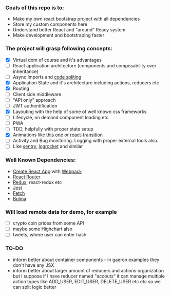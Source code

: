 ### Goals of this repo is to:

- Make my own react bootstrap project with all dependencies
- Store my custom components here
- Understand better React and "around" Reacy system
- Make development and bootstraping faster

### The project will grasp following concepts:

- [x] Virtual dom of course and it's advantages
- [ ] React application architecture (components and composability over inheritance)
- [ ] Async Imports and [code spliting](http://serverless-stack.com/chapters/code-splitting-in-create-react-app.html)
- [x] Application State and it's architecture including actions, reducers etc
- [x] Routing
- [ ] Client side middleware
- [ ] "API only" approach
- [ ] JWT authentification
- [x] Layouting with the help of some of well known css frameworks
- [ ] Lifecycle, on demand component loading etc
- [ ] PWA
- [ ] TDD, helpfully with proper state setup
- [x] Animations like [this one](https://github.com/chenglou/react-motion) or [react-transition](https://github.com/reactjs/react-transition-group/tree/v1-stable)
- [ ] Activity and Bug monitoring. Logging with proper external tools also.
- [ ] Like [sentry](https://sentry.io/), [logrocket](https://logrocket.com) and similar

### Well Known Dependencies:

- [Create React App](https://github.com/facebookincubator/create-react-app) with [Webpack](https://github.com/webpack/webpack)
- [React Router](https://github.com/ReactTraining/react-router)
- [Redux](https://github.com/reactjs/redux), react-redux etc
- [Jest](https://github.com/facebook/jest)
- [Fetch](https://github.com/github/fetch)
- [Bulma](https://github.com/jgthms/bulma)

### Will load remote data for demo, for example 

- [ ] crypto coin prices from some API
- [ ] maybe some Highchart also 
- [ ] tweets, where user can enter hash

### TO-DO

- inform better about container components - in gaeron examples they don't have any JSX
- inform better about larger amount of reducers and actions organization
but I suppose if I have reducer named "accouts" it can 
manage multiple  action types like ADD_USER, EDIT_USER, DELETE_USER etc etc
so we can split logic better

